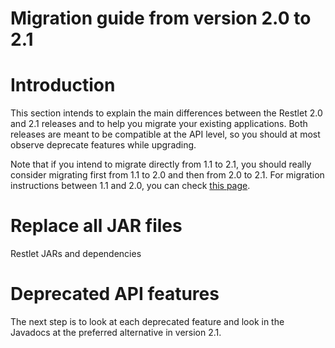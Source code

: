 Migration guide from version 2.0 to 2.1
=======================================

Introduction
============

This section intends to explain the main differences between the Restlet
2.0 and 2.1 releases and to help you migrate your existing applications.
Both releases are meant to be compatible at the API level, so you should
at most observe deprecate features while upgrading.

Note that if you intend to migrate directly from 1.1 to 2.1, you should
really consider migrating first from 1.1 to 2.0 and then from 2.0 to
2.1. For migration instructions between 1.1 and 2.0, you can check [this
page](http://wiki.restlet.org/docs_2.1/155-restlet.html?branch=docs-2_0 "Migration guide from version 1.1 to 2.0").

Replace all JAR files
=====================

Restlet JARs and dependencies

Deprecated API features
=======================

The next step is to look at each deprecated feature and look in the
Javadocs at the preferred alternative in version 2.1.

